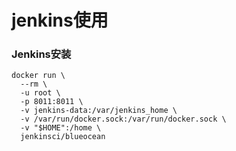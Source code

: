 # jenkins使用

### Jenkins安装

```shell
docker run \
  --rm \
  -u root \
  -p 8011:8011 \
  -v jenkins-data:/var/jenkins_home \
  -v /var/run/docker.sock:/var/run/docker.sock \
  -v "$HOME":/home \
  jenkinsci/blueocean
```
